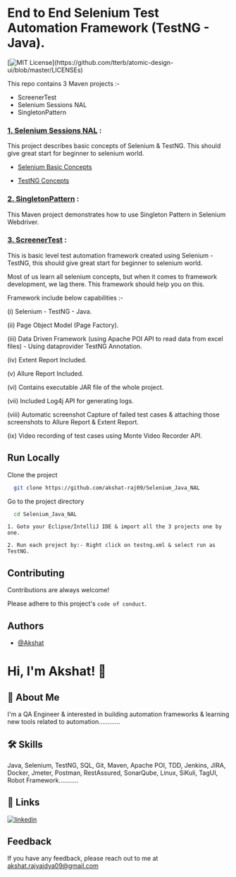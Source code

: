 
# End to End Selenium Test Automation Framework (TestNG - Java).
[![MIT License](https://img.shields.io/apm/l/atomic-design-ui.svg?)](https://github.com/tterb/atomic-design-ui/blob/master/LICENSEs)

This repo contains 3 Maven projects :-

- ScreenerTest
- Selenium Sessions NAL
- SingletonPattern

### [1. Selenium Sessions NAL](https://github.com/akshat-raj09/Selenium_Java_NAL/tree/master/Selenium%20Sessions%20NAL) :
This project describes basic concepts of Selenium & TestNG. This should give great start for beginner to selenium world.

- [Selenium Basic Concepts](https://github.com/akshat-raj09/Selenium_Java_NAL/tree/master/Selenium%20Sessions%20NAL/src/seleniumBasics)

- [TestNG Concepts](https://github.com/akshat-raj09/Selenium_Java_NAL/tree/master/Selenium%20Sessions%20NAL/src/com/testNG)

### [2. SingletonPattern](https://github.com/akshat-raj09/Selenium_Java_NAL/tree/master/SingletonPattern) :
This Maven project demonstrates how to use Singleton Pattern in Selenium Webdriver.

### [3. ScreenerTest](https://github.com/akshat-raj09/Selenium_Java_NAL/tree/master/ScreenerTest) :
This is basic level test automation framework created using Selenium - TestNG, this should give great start for beginner to selenium world.

Most of us learn all selenium concepts, but when it comes to framework development, we lag there. This framework should help you on this.

Framework include below capabilities :-

(i) Selenium - TestNG - Java.

(ii) Page Object Model (Page Factory).

(iii) Data Driven Framework (using Apache POI API to read data from excel files) - Using dataprovider TestNG Annotation.

(iv) Extent Report Included.

(v) Allure Report Included.

(vi) Contains executable JAR file of the whole project.

(vii) Included Log4j API for generating logs.

(viii) Automatic screenshot Capture of failed test cases & attaching those screenshots to Allure Report & Extent Report.

(ix) Video recording of test cases using Monte Video Recorder API.

## Run Locally

Clone the project

```bash
  git clone https://github.com/akshat-raj09/Selenium_Java_NAL
```

Go to the project directory

```bash
  cd Selenium_Java_NAL
```

    1. Goto your Eclipse/IntelliJ IDE & import all the 3 projects one by one.

    2. Run each project by:- Right click on testng.xml & select run as TestNG.
    
## Contributing

Contributions are always welcome!

Please adhere to this project's `code of conduct`.

  
## Authors

- [@Akshat](https://www.github.com/akshat-raj09)

# Hi, I'm Akshat! 👋
  
## 🚀 About Me
I'm a QA Engineer & interested in building automation frameworks & learning new tools related to automation............

## 🛠 Skills
Java, Selenium, TestNG, SQL, Git, Maven, Apache POI, TDD, Jenkins, JIRA, Docker, Jmeter, Postman, RestAssured, SonarQube, Linux, SiKuli, TagUI, Robot Framework...........

## 🔗 Links
[![linkedin](https://img.shields.io/badge/linkedin-0A66C2?style=for-the-badge&logo=linkedin&logoColor=white)](https://www.linkedin.com/in/akshat009)
## Feedback

If you have any feedback, please reach out to me at akshat.rajvaidya09@gmail.com
